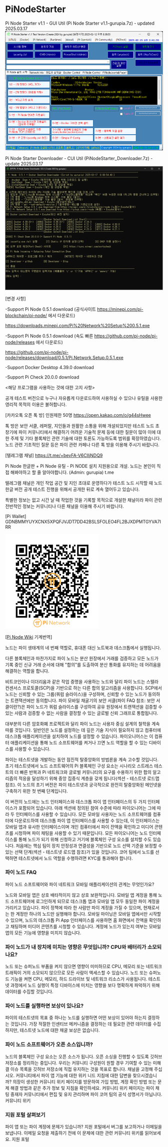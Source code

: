 # PiNodeStarter
Pi Node Starter v1.1  - GUI Util (Pi Node Starter v1.1-gurupia.7z) - updated 2025.03.17
![Pi Node Starter v1.1 스크린 샷](ScreenShot/PiNodeStarter-gurupia-20250215-024141.png)

Pi Node Starter Downloader - CUI Util (PiNodeStarter_Downloader.7z) - update 2025.03.17
![Pi Node Starter Downloader 스크린샷](PiNodeStarterDownloader-0.5.1-gurupia-20250317-061026.png)


[변경 사항]

-Support Pi Node 0.5.1 download (공식사이트 https://minepi.com/pi-blockchain/pi-node/ 에서 다운로드)

https://downloads.minepi.com/Pi%20Network%20Setup%200.5.1.exe

-Support Pi Node 0.5.1 download (속도 빠른 https://github.com/pi-node/pi-node/releases 에서 다운로드)

https://github.com/pi-node/pi-node/releases/download/0.5.1/Pi.Network.Setup.0.5.1.exe

-Support Docker Desktop 4.39.0 download

-Support Pi Check 20.0.0 download


<해당 프로그램을 사용하는 것에 대한 고지 사항>

공개 테스트 버전으로 누구나 자유롭게 다운로드하여 사용하실 수 있으나 유틸을 사용한 영리적 목적의 이용은 불허합니다.

[카카오톡 오픈 톡 방] 인원제한 50명 
https://open.kakao.com/o/g44sHwee

톡 방은 보안 서클, 레퍼랄, 지인들과 원활한 소통을 위해 개설되었지만 테스트 노드 초창기에 파이 커뮤니티에서 해결하기 어려운 기술적 문제 등에 대한 질문이 많아 이에 대한 주제 및 기타 블록체인 관련 기술에 대한 토론도 가능하도록 범위를 확장하였습니다. 
노드 관련 기초적인 질문 등은 파이 관련 카페나 다른 톡 방을 이용해 주시기 바랍니다.

[텔레그램 채널]
https://t.me/+bevFA-V6CIljNDQ9

Pi Node 한글판 + Pi Node 유틸 - Pi NODE 설치 지원용으로 개설. 노드는 본인이 직접 해봐야하고 할 줄 알아야합니다. (Admin: gurupia)
t.me

텔레그램 채널은 개인 작업 공간 및 지인 초대로 운영하다가 테스트 노드 시작할 때 노드 한글 버전 공개 테스트 진행을 위해서 공개한 뒤로 계속 열어두고 있습니다.

특별한 정보는 없고 시간 날 때 작업한 것을 기록할 목적으로 개설한 채널이라 파이 관련 전반적인 정보는 커뮤니티나 다른 채널을 이용해 주시기 바랍니다.

[Pi Wallet] GDNBMMYUYXCNX5XPQFJVJDT7DD42BSLSFOLEO4FL2BJXDPMTGYVA7IRR

<img src="https://github.com/gurupia/PiNodeStarter/blob/main/500x500_PiWalletQR-Frame-gurupia.png" width=300 height=300>

[<a href="https://github.com/pi-node/instructions/wiki">Pi Node Wiki</a> 기계번역]

노드는 파이 생태계의 네 번째 역할로, 휴대폰 대신 노트북과 데스크톱에서 실행됩니다. 

다른 블록체인과 마찬가지로 파이 노드는 분산 원장에서 거래를 검증하고 모든 노드가 기록 중인 신규 거래 순서에 대해 "합의"를 도출하여 분산 통화를 유지하는 데 어려움을 해결하는 역할을 합니다.

비트코인이나 이더리움과 같은 작업 증명을 사용하는 노드와 달리 파이 노드는 스텔라 컨센서스 프로토콜(SCP)을 기반으로 하는 다른 합의 알고리즘을 사용합니다. 
SCP에서 노드는 신뢰할 수 있는 그룹(쿼럼 슬라이스)을 구성하며, 신뢰할 수 있는 노드가 동의하는 트랜잭션에만 동의합니다. 
파이 모바일 채굴기의 보안 서클(파이 FAQ 참조: 보안 서클이란?)은 파이 노드가 쿼럼 슬라이스를 구성하여 공유 원장에서 트랜잭션을 검증할 수 있는 사람과 검증할 수 없는 사람을 결정할 수 있는 글로벌 신뢰 그래프로 통합됩니다.

대부분의 다른 암호화폐 프로젝트와 달리 파이 노드는 사용자 중심 설계의 철학을 계속 따를 것입니다. 일반인은 노드를 설정하는 데 깊은 기술 지식이 필요하지 않고 컴퓨터에 데스크톱 애플리케이션을 설치하여 노드를 설정할 수 있습니다. 파이오니어스는 이 컴퓨터 애플리케이션을 통해 노드 소프트웨어를 켜거나 끄면 노드 역할을 할 수 있는 디바이스를 사용할 수 있습니다.

파이는 테스트넷을 개발하는 동안 점진적 탈중앙화의 방법론을 계속 고수할 것입니다. 
초기 테스트넷에서 노드 소프트웨어의 Pi 블록체인 구성 요소는 시나리오 스트레스 테스트의 더 빠른 반복과 Pi 네트워크와 글로벌 커뮤니티의 요구를 수용하기 위한 합의 알고리즘의 적응을 달성하기 위해 중앙 집중식 계층을 갖게 됩니다(섹션 - 테스트넷 로드맵 참조). 
이 노드의 초기 버전은 파이 테스트넷과 궁극적으로 완전히 탈중앙화된 메인넷을 구축하기 위한 첫 번째 단계입니다.

이 버전의 노드에는 노드 인터페이스와 데스크톱 파이 앱 인터페이스의 두 가지 인터페이스가 포함되어 있습니다. 
아래 섹션에 정의된 참여 수준에 따라 파이오니어는 그에 따라 두 인터페이스를 사용할 수 있습니다. 
모든 모바일 사용자는 노드 소프트웨어를 컴퓨터에 다운로드하여 데스크톱 파이 앱 인터페이스를 사용할 수 있는데, 이 인터페이스는 모바일 앱과 유사한 인터페이스이며 개인 컴퓨터에서 파이 잔액을 확인하고 미디어 콘텐츠를 시청하며 파이 채팅을 사용할 수 있기 때문입니다.
 모든 파이오니어는 노드 인터페이스를 통해 노드가 되기 위해 신청하고 거기에 블록체인 구성 요소를 설치할 수도 있습니다. 
처음에는 핵심 팀이 장치 안정성과 연결성을 기반으로 노드 선택 기준을 보정할 수 있는 선택 단계(섹션 - 테스트넷 로드맵 참조)가 있을 것입니다. 코어 팀에서 노드를 선택하면 테스트넷에서 노드 역할을 수행하려면 KYC를 통과해야 합니다.

<h3>파이 노드 FAQ</h3>
파이 노드 소프트웨어와 파이 네트워크 모바일 애플리케이션의 관계는 무엇인가요?

노드와 모바일 앱은 상호 배타적이지 않고 상호 보완적입니다. 
모바일 앱 계정을 통해 노드 소프트웨어에 로그인하게 되므로 데스크톱 앱과 모바일 앱 모두 동일한 파이 계정을 가리키고 있습니다. 
파이 정책에 따라 한 사람만 파이 계정을 가질 수 있으며, 현재로서는 한 계정만 하나의 노드만 실행해야 합니다. 모바일 마이닝은 모바일 앱에서만 시작할 수 있으며, 노드의 데스크톱 Pi App 인터페이스를 사용하면 홈 화면에서 잔액을 확인하고 채팅하며 미디어 콘텐츠를 시청할 수 있습니다. 
계정에 노드가 있는지 여부는 모바일 앱의 모든 기능에 영향을 미치지 않습니다. 

<h3>파이 노드가 내 장치에 미치는 영향은 무엇입니까? CPU와 배터리가 소모되나요?</h3>

노드 또는 슈퍼노드 부품을 켜지 않으면 영향이 미미하므로 CPU, 메모리 또는 네트워크 트래픽이 거의 소모되지 않으므로 모든 사람이 액세스할 수 있습니다. 
노드 또는 슈퍼노드 기능을 켜면 CPU, 메모리, 하드 드라이브 및 네트워크 리소스가 사용됩니다. 
테스트넷 과정에서 노드 실행이 특정 디바이스에 미치는 영향을 보다 명확하게 파악하기 위해 데이터를 수집할 것입니다. 

<h3>파이 노드를 실행하면 보상이 있나요?</h3>

파이의 테스트넷의 목표 중 하나는 노드를 실행하면 어떤 보상이 있어야 하는지 결정하는 것입니다. 
가장 적절한 인센티브 메커니즘을 결정하는 데 필요한 관련 데이터를 수집하지만, 테스트넷 노드에 대한 채굴 보상은 없습니다. 

<h3>파이 노드 소프트웨어가 오픈 소스입니까?</h3>

노드의 블록체인 구성 요소는 오픈 소스가 됩니다. 오픈 소싱을 진행할 수 있도록 깃허브 저장소를 정리하는 중입니다. 
우리는 커뮤니티 구성원이 원할 경우 기여할 수 있는 미해결 이슈 목록을 깃허브 저장소에 직접 유지하는 것을 목표로 합니다. 채널을 고정해 주십시오. 
커뮤니티에서 파이 앱 기능에 대한 위키 니드 지침에 대한 답변을 찾으시겠습니까? 의장이 생성한 커뮤니티 위키 페이지를 방문하여 가입 방법, 계정 확인 방법 또는 문제 해결 방법과 같은 추가 정보 및 지침을 확인하세요.
커뮤니티 위키 페이지는 파이 채팅 중재자 커뮤니티에서 편집 및 유지 관리하며 파이 코어 팀의 공식 성명서가 아닙니다. 커뮤니티 위키

<h3>지원 포털 살펴보기</h3>

파이 앱 또는 파이 계정에 문제가 있습니까? 지원 포털에서 버그를 보고하거나 이메일을 보냅니다. 이메일 요청을 제출하기 전에 이 문제에 대한 관련 커뮤니티 위키를 읽어보세요. 지원 포털


